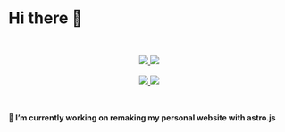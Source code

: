 # Hi there 👋
<br>
<p align="center">
   <a href="/">
      <img src="https://skillicons.dev/icons?i=linux,bash,docker,vscode,visualstudio,vim,unity,figma,svg,css,html,js,ts,vue" />      
      <img src="https://skillicons.dev/icons?i=astro,svelte,vue,solidjs,mithril,nodejs,deno,firebase,c,cs,cpp,rust" />
   </a>
   <br><br>
   <a href="/">
      <img src="https://github-readme-stats.vercel.app/api?username=sklbz&theme=blue-green&count_private=true&show_icons=true&hide_border=true">
      <img src="https://github-readme-stats.vercel.app/api/top-langs?locale=en&card_width=320&langs_count=6&theme=github_dark&hide_border=true&username=sklbz">
   </a>
</p>
<br><br>
<b> 🔭 I’m currently working on remaking my personal website with astro.js</b>

<!--
- 🔭 I’m currently working on ...
- 👯 I’m looking to collaborate on ...
- 🤔 I’m looking for help with ...
- 💬 Ask me about ...
- 📫 How to reach me: ...
- ⚡ Fun fact: ...
-->
